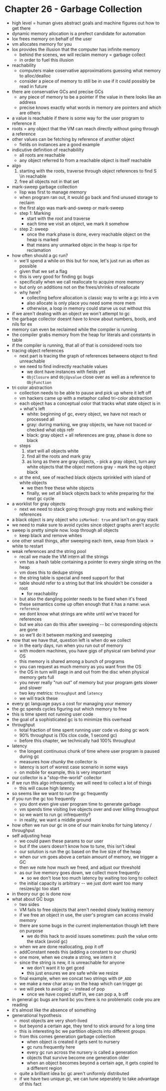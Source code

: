 # Chapter 26 - Garbage Collection

- high level = human gives abstract goals and machine figures out how to get there
- dynamic memory allocation is a prefect candidate for automation
- lox frees memory on behalf of the user
- vm allocates memory for you
- lox provides the illusion that the computer has infinite memory
  - behind the scenes, we will reclaim memory = garbage collect
  - in order to fuel this illusion
- reachability
  - computers make coservative approximations guessing what memory to alloc/dealloc
  - consider a piece of memory to still be in use if it could possibly be read in future
- there are conservative GCs and precise GCs
  - any piece of memory to be a pointer if the value in there looks like an address
  - precise knows exactly what words in memory are pointers and which are others
- a value is reachable if there is some way for the user program to reference it
- roots = any object that the VM can reach directly without going through a reference
- other values can be fetching by reference of another object
  - fields on instances are a good example
- indicutive definition of reachabililty
  - all roots are reachable
  - any object referred to from a reachable object is itself reachable
- algo
  1. starting with the roots, traverse through object references to find S \in reachable
  2. free all objects not in that set
- mark-sweep garbage collection
  - lisp was first to manage memory
  - when program ran out, it would go back and find unused storage to reclaim
  - the first algo was mark-and-sweep or mark-sweep
  - step 1: Marking
    - start with the root and traverse
    - each time we visit an object, we mark it somehow
  - step 2: sweep
    - once the mark phase is done, every reachable object on the heap is marked
    - that means any unmarked objec in the heap is ripe for reclamation
- how often should a gc run?
  - we'll spend a while on this but for now, let's just run as often as possible
  - given that we set a flag
  - this is very good for finding gc bugs
  - specifically when we call reallocate to acquire more memory
  - but only on additions not on the frees/shrinks of reallocate
  - why here?
    - collecting before allocation is classic way to write a gc into a vm
    - also allocate is only place you need some more mem
    - otherwise, a loop in memory could starve us out without this
- if we aren't dealing with an object we won't attempt to gc
- the garbage collector doesnt have to know about numbers, bools, and nils for ex
- memory can even be reclaimed while the compiler is running
- the compiler grabs memory from the heap for literals and constants in table
- if the compiler is running, that all of that is considered roots too
- tracing object references
  - next part is tracing the graph of references betweens object to find unreachable
  - we need to find indirectly reachable values
    - we dont have instances with fields yet
    - `ObjClosure` and `ObjUpvalue` close over as well as a reference to `ObjFunction`
- tri color abstraction
  - collection needs to be able to pause and pick up where it left off
  - vm hackers came up with a metaphor called tri-color abstraction
  - each object has a conceptual color that tracks what state object is in + what's left
    - white: beginning of gc, every object, we have not reach or processed all
    - gray: during marking, we gray objects, we have not traced or checked what objs refr
    - black: gray object + all references are gray, phase is done so black
  - steps
      1. start will all objects white
      2. find all the roots and mark gray
      3. as long as there are gray objects,
        - pick a gray object, turn any white objects that the object metions gray
        - mark the og object black
  - at the end, see of reached black objects sprinkled with island of white objects
    - we then free these white objects
    - finally, we set all black objects back to white preparing for the next gc cycle
- a worklist for gray objects
  - next we need to stack going through gray roots and walking their references
- a black object is any object who `isMarked: true` and isn't on gray stack
- we need to make sure to avoid cycles since object graphs aren't acyclic
- sweep is pretty simple now. loop through all objects
  - keep black and remove whites
- one other small things, after sweeping each item, swap from black -> white to restart
- weak references and the string pool
  - recall we made the VM intern all the strings
  - vm has a hash table containing a pointer to every single string on the heap
  - vm does this to dedupe strings
  - the string table is special and need support for that
  - table should refer to a string but that link shouldn't be consider a root
    - for reachability
  - but also the dangling pointer needs to be fixed when it's freed
  - these semantics come up often enough that it has a name: `weak reference`
  - we dont know what strings are white until we've traced for references
  - but we also can do this after sweeping -- bc corresponding objects are gone
  - so we'll do it between marking and sweeping
- now that we have that, question left is when do we collect
  - in the early days, run when you run out of memory
  - with modern machines, you have gigs of physical ram behind your OS
  - this memory is shared among a bunch of programs
  - you can request as much memory as you want from the OS
  - the OS in turn willl page in and out from the disc when physical memory gets full
  - you never really "run out" of memory but your program gets slower and slower
  - two key metrics: `throughput` and `latency`
  - we will track these
- every gc language pays a cost for managing your memory
- the gc spends cycles figuring out which memory to free
- this is time spent not running user code
- the goal of a sophisticated gc is to minimize this overhead
- throughput
  - total fraction of time spent running user code vs doing gc work
  - 90% throughput is (10s clox code, 1 second gc)
  - before this chapter, we technically had 100% throughput
- latency
  - the longest continuous chunk of time where user program is paused during gc
  - measures how *chunky* the collector is
  - latency is sort of worest case scenario in some ways
  - on mobile for example, this is very important
- our collector is a "stop-the-world" collector
- if we run this algo infrequently, we will need to collect a lot of things
  - this will cause high latency
- so seems like we want to run the gc frequently
- if you run the gc too frequently
  - you dont even give user program time to generate garbage
  - vm spends time visiting live objects over and over killing throughput
  - so we want to run gc infrequently?
  - in reality, we want a middle ground
- how often we run our gc in one of our main knobs for tuing latency / throughput
- self adjusting heap
  - we could pawn these params to our user
  - but if the users doesn't know how to tune, this isn't ideal
  - our solution is run the gc based on the live size of the heap
  - when our vm goes above a certain amount of memory, we trigger a GC
  - then we note how much we freed, and adjust our threshold
  - as our live memory goes down, we collect more frequently
    - so we don't lose too much latency by waiting too long to collect
  - the initial capacity is arbitrary -- we just dont want too many resizes/gc too start
- in theory our gc is done now
- what about GC bugs
  - two sides
  - VM fails to free objects that aren't needed slowly leaking memory
  - if we free an object in use, the user's program can access invalid memory
  - there are some bugs in the current implementation though left there on purpose
    - we do this hack to avoid issues sometimes: push the value onto the stack (avoid gc)
  - when we are done reallocating, pop it off
  - addConstant needs this (adding a constant to our chunk)
  - one more, when we create a string, we intern it
  - since the string is new, it is unreachable for anyone
    - we don't want it to get gced
    - this just ensures we are safe while we resize
  - final example, when we concat two strings with `OP_ADD`
  - we make a new char array on the heap which can trigger gc
  - we will peek to avoid gc -- instead of pop
    - once we have copied stuff in, we can pop a, b off
- in general gc bugs are hard bc you there is no problematic code you are reading
- it's almost like the absence of something
- generational hypothesis
  - most objects are very short-lived
  - but beyond a certain age, they tend to stick around for a long time
  - this is interesting bc we partition objects into different groups
  - from this comes generation garbage collection
    - when object is created it gets sent to nursery
    - gc runs frequently here
    - every gc run across the nursery is called a generation
    - objects that survive become one generation older
    - when an object becomes beyond a certain age, it gets copied to a different region
  - quite a brilliant idea bc gc aren't uniformly distributed
  - if we have two unique gc, we can tune seperately to take advantage of this fact
